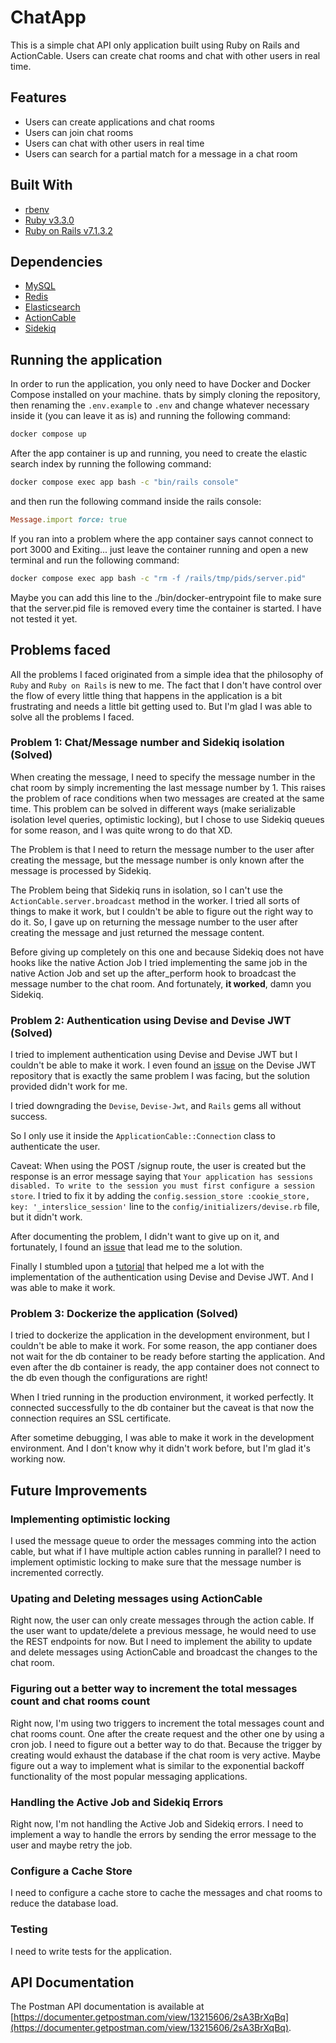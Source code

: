 # ChatApp

This is a simple chat API only application built using Ruby on Rails and ActionCable. Users can create chat rooms and chat with other users in real time.

## Features

- Users can create applications and chat rooms
- Users can join chat rooms
- Users can chat with other users in real time
- Users can search for a partial match for a message in a chat room

## Built With

- [rbenv](https://github.com/rbenv/rbenv)
- [Ruby v3.3.0](https://www.ruby-lang.org/en/)
- [Ruby on Rails v7.1.3.2](https://rubyonrails.org/)

## Dependencies

- [MySQL](https://www.mysql.com/)
- [Redis](https://redis.io/)
- [Elasticsearch](https://www.elastic.co/)
- [ActionCable](https://guides.rubyonrails.org/action_cable_overview.html)
- [Sidekiq](https://sidekiq.org/)

## Running the application

In order to run the application, you only need to have Docker and Docker Compose installed on your machine. thats by simply cloning the repository, then renaming the `.env.example` to `.env` and change whatever necessary inside it (you can leave it as is) and running the following command:

```bash
docker compose up
```

After the app container is up and running, you need to create the elastic search index by running the following command:

```bash
docker compose exec app bash -c "bin/rails console"
```

and then run the following command inside the rails console:

```ruby
Message.import force: true
```

If you ran into a problem where the app container says cannot connect to port 3000 and Exiting... just leave the container running and open a new terminal and run the following command:

```bash
docker compose exec app bash -c "rm -f /rails/tmp/pids/server.pid"
```

Maybe you can add this line to the ./bin/docker-entrypoint file to make sure that the server.pid file is removed every time the container is started. I have not tested it yet.

## Problems faced

All the problems I faced originated from a simple idea that the philosophy of `Ruby` and `Ruby on Rails` is new to me. The fact that I don't have control over the flow of every little thing that happens in the application is a bit frustrating and needs a little bit getting used to. But I'm glad I was able to solve all the problems I faced.

### Problem 1: Chat/Message number and Sidekiq isolation (Solved)

When creating the message, I need to specify the message number in the chat room by simply incrementing the last message number by 1. This raises the problem of race conditions when two messages are created at the same time. This problem can be solved in different ways (make  serializable isolation level queries, optimistic locking), but I chose to use Sidekiq queues for some reason, and I was quite wrong to do that XD.

The Problem is that I need to return the message number to the user after creating the message, but the message number is only known after the message is processed by Sidekiq.

The Problem being that Sidekiq runs in isolation, so I can't use the `ActionCable.server.broadcast` method in the worker. I tried all sorts of things to make it work, but I couldn't be able to figure out the right way to do it. So, I gave up on returning the message number to the user after creating the message and just returned the message content.

Before giving up completely on this one and because Sidekiq does not have hooks like the native Action Job I tried implementing the same job in the native Action Job and set up the after_perform hook to broadcast the message number to the chat room. And fortunately, **it worked**, damn you Sidekiq.

### Problem 2: Authentication using Devise and Devise JWT (Solved)

I tried to implement authentication using Devise and Devise JWT but I couldn't be able to make it work. I even found an [issue](https://github.com/heartcombo/devise/issues/5473) on the Devise JWT repository that is exactly the same problem I was facing, but the solution provided didn't work for me.

I tried downgrading the `Devise`, `Devise-Jwt`, and `Rails` gems all without success.

So I only use it inside the `ApplicationCable::Connection` class to authenticate the user.

Caveat: When using the POST /signup route, the user is created but the response is an error message saying that `Your application has sessions disabled. To write to the session you must first configure a session store`. I tried to fix it by adding the `config.session_store :cookie_store, key: '_interslice_session'` line to the `config/initializers/devise.rb` file, but it didn't work.

After documenting the problem, I didn't want to give up on it, and fortunately, I found an [issue](https://github.com/waiting-for-dev/devise-jwt/issues/235#issuecomment-1680376388) that lead me to the solution.

Finally I stumbled upon a [tutorial](https://dakotaleemartinez.com/tutorials/devise-jwt-api-only-mode-for-authentication/) that helped me a lot with the implementation of the authentication using Devise and Devise JWT. And I was able to make it work.

### Problem 3: Dockerize the application (Solved)

I tried to dockerize the application in the development environment, but I couldn't be able to make it work. For some reason, the app contianer does not wait for the db container to be ready before starting the application. And even after the db container is ready, the app container does not connect to the db even though the configurations are right!

When I tried running in the production environment, it worked perfectly. It connected successfully to the db container but the caveat is that now the connection requires an SSL certificate.

After sometime debugging, I was able to make it work in the development environment. And I don't know why it didn't work before, but I'm glad it's working now.

## Future Improvements

### Implementing optimistic locking

I used the message queue to order the messages comming into the action cable, but what if I have multiple action cables running in parallel? I need to implement optimistic locking to make sure that the message number is incremented correctly.

### Upating and Deleting messages using ActionCable

Right now, the user can only create messages through the action cable. If the user want to update/delete a previous message, he would need to use the REST endpoints for now. But I need to implement the ability to update and delete messages using ActionCable and broadcast the changes to the chat room.

### Figuring out a better way to increment the total messages count and chat rooms count

Right now, I'm using two triggers to increment the total messages count and chat rooms count. One after the create request and the other one by using a cron job. I need to figure out a better way to do that. Because the trigger by creating would exhaust the database if the chat room is very active. Maybe figure out a way to implement what is similar to the exponential backoff functionality of the most popular messaging applications.

### Handling the Active Job and Sidekiq Errors

Right now, I'm not handling the Active Job and Sidekiq errors. I need to implement a way to handle the errors by sending the error message to the user and maybe retry the job.

### Configure a Cache Store

I need to configure a cache store to cache the messages and chat rooms to reduce the database load.

### Testing

I need to write tests for the application.

## API Documentation

The Postman API documentation is available at [https://documenter.getpostman.com/view/13215606/2sA3BrXqBq](https://documenter.getpostman.com/view/13215606/2sA3BrXqBq).
